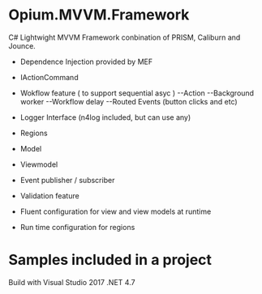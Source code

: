# Opium.MVVM.Framework

C# Lightwight MVVM Framework conbination of PRISM, Caliburn and Jounce. 

- Dependence Injection provided by MEF

- IActionCommand

- Wokflow feature ( to support sequential asyc )
 --Action
 --Background worker
 --Workflow delay
 --Routed Events (button clicks and etc)

- Logger Interface (n4log included, but can use any)

- Regions

- Model 

- Viewmodel 

- Event publisher / subscriber

- Validation feature

- Fluent configuration for view and view models at runtime

- Run time configuration for regions

# Samples included in a project
Build with Visual Studio 2017 .NET 4.7 
